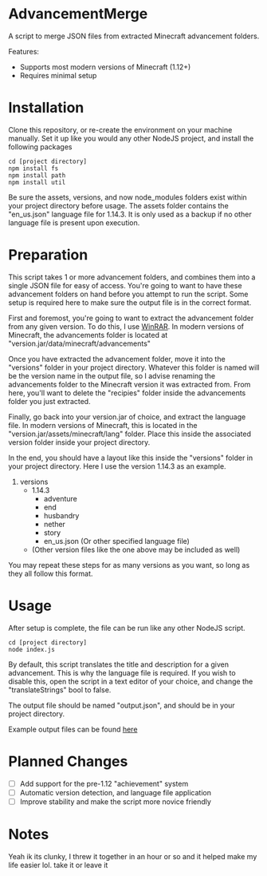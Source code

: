 # AdvancementMerge
A script to merge JSON files from extracted Minecraft advancement folders.

Features:

- Supports most modern versions of Minecraft (1.12+)
- Requires minimal setup

# Installation
Clone this repository, or re-create the environment on your machine manually.  Set it up like you would any other NodeJS project, and install the following packages
```
cd [project directory]
npm install fs
npm install path
npm install util
```

Be sure the assets, versions, and now node_modules folders exist within your project directory before usage.  The assets folder contains the "en_us.json" language file for 1.14.3.  It is only used as a backup if no other language file is present upon execution.

# Preparation
This script takes 1 or more advancement folders, and combines them into a single JSON file for easy of access. You're going to want to have these advancement folders on hand before you attempt to run the script.  Some setup is required here to make sure the output file is in the correct format.  

First and foremost, you're going to want to extract the advancement folder from any given version.  To do this, I use [WinRAR](https://www.rarlab.com/).  In modern versions of Minecraft, the advancements folder is located at "version.jar/data/minecraft/advancements"

Once you have extracted the advancement folder, move it into the "versions" folder in your project directory.  Whatever this folder is named will be the version name in the output file, so I advise renaming the advancements folder to the Minecraft version it was extracted from.  From here, you'll want to delete the "recipies" folder inside the advancements folder you just extracted.

Finally, go back into your version.jar of choice, and extract the language file.  In modern versions of Minecraft, this is located in the "version.jar/assets/minecraft/lang" folder.  Place this inside the associated version folder inside your project directory.  

In the end, you should have a layout like this inside the "versions" folder in your project directory.  Here I use the version 1.14.3 as an example.

1. versions
   - 1.14.3
     - adventure
     - end
     - husbandry
     - nether
     - story
     - en_us.json (Or other specified language file)
   - (Other version files like the one above may be included as well)
    
You may repeat these steps for as many versions as you want, so long as they all follow this format.

# Usage
After setup is complete, the file can be run like any other NodeJS script.
```
cd [project directory]
node index.js
```

By default, this script translates the title and description for a given advancement.  This is why the language file is required.  If you wish to disable this, open the script in a text editor of your choice, and change the "translateStrings" bool to false.

The output file should be named "output.json", and should be in your project directory.

Example output files can be found [here](docs/examples)

# Planned Changes

- [ ] Add support for the pre-1.12 "achievement" system
- [ ] Automatic version detection, and language file application
- [ ] Improve stability and make the script more novice friendly

# Notes
Yeah ik its clunky, I threw it together in an hour or so and it helped make my life easier lol.  take it or leave it
